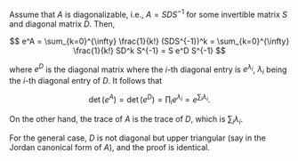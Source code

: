 Assume that $A$ is diagonalizable, i.e., $A = SDS^{-1}$ for some invertible matrix $S$ and diagonal matrix $D$. Then,

$$
e^A = \sum_{k=0}^{\infty} \frac{1}{k!} (SDS^{-1})^k = \sum_{k=0}^{\infty} \frac{1}{k!} SD^k S^{-1} = S e^D S^{-1}
$$

where $e^D$ is the diagonal matrix where the $i$-th diagonal entry is $e^{\lambda_i}$, $\lambda_i$ being the $i$-th diagonal entry of $D$. It follows that 

$$
\det (e^A) = \det (e^D) = \prod_i e^{\lambda_i} = e^{\sum_i \lambda_i}.
$$

On the other hand, the trace of $A$ is the trace of $D$, which is $\sum_i \lambda_i$.

For the general case, $D$ is not diagonal but upper triangular (say in the Jordan canonical form of $A$), and the proof is identical.
